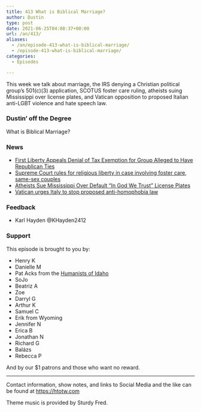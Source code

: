 ```yaml
---
title: 413 What is Biblical Marriage?
author: Dustin
type: post
date: 2021-06-25T04:08:37+00:00
url: /an/413/
aliases:
  - /an/episode-413-what-is-biblical-marriage/
  - /episode-413-what-is-biblical-marriage/
categories:
  - Episodes

---
```

<div id="buzzsprout-player-10552696"></div><script src="https://www.buzzsprout.com/1983601/10552696-413-what-is-biblical-marriage.js?container_id=buzzsprout-player-10552696&player=small" type="text/javascript" charset="utf-8"></script>

This week we talk about marriage, the IRS denying a Christian political group&#8217;s 501(c)(3) application, SCOTUS foster care ruling, atheists suing Mississippi over license plates, and Vatican opposition to proposed Italian anti-LGBT violence and hate speech law.

<!--more-->

### Dustin&#8217; off the Degree

What is Biblical Marriage?

### News

  *  [First Liberty Appeals Denial of Tax Exemption for Group Alleged to Have Republican Ties][1]
  *  [Supreme Court rules for religious liberty in case involving foster care, same-sex couples][2]
  *  [Atheists Sue Mississippi Over Default &#8220;In God We Trust&#8221; License Plates][3]
  *  [Vatican urges Italy to stop proposed anti-homophobia law][4]

### Feedback

  * Karl Hayden @KHayden2412

### Support

This episode is brought to you by:

  * Henry K
  * Danielle M
  * Pat Acks from the [Humanists of Idaho][5]
  * SoJo
  * Beatriz A
  * Zoe
  * Darryl G
  * Arthur K
  * Samuel C
  * Erik from Wyoming
  * Jennifer N
  * Erica B
  * Jonathan N
  * Richard G
  * Balázs
  * Rebecca P

And by our $1 patrons and those who want no reward.

* * *

Contact information, show notes, and links to Social Media and the like can be found at <https://htotw.com>

Theme music is provided by Sturdy Fred.

 [1]: https://www.msn.com/en-us/news/politics/first-liberty-appeals-denial-of-tax-exemption-for-group-alleged-to-have-republican-ties/ar-AALcmGk
 [2]: https://abcnews.go.com/Politics/supreme-court-rules-religious-liberty-case-involving-adoptions/story?id=78182630
 [3]: https://friendlyatheist.patheos.com/2021/06/22/atheists-sue-mississippi-over-default-in-god-we-trust-license-plates/
 [4]: https://www.theguardian.com/world/2021/jun/22/vatican-urges-italy-to-stop-anti-homophobia-law
 [5]: https://www.humanistsofidaho.org/
